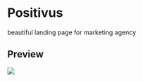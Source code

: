 # Positivus

beautiful landing page for marketing agency

## Preview

![](https://positivus-beta.vercel.app/preview.webp)
